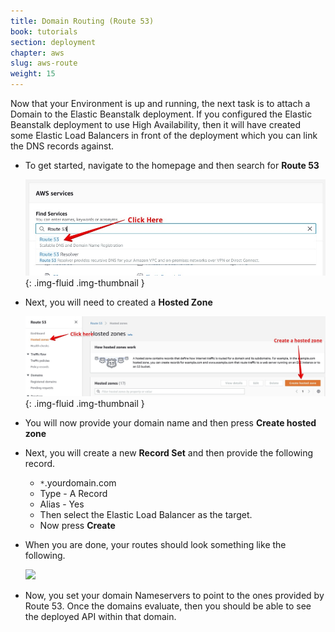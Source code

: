 ```yaml
---
title: Domain Routing (Route 53)
book: tutorials
section: deployment
chapter: aws
slug: aws-route
weight: 15
---
```

Now that your Environment is up and running, the next task is to attach a Domain to the Elastic Beanstalk deployment. If you configured the Elastic Beanstalk deployment to use High Availability, then it will have created some Elastic Load Balancers in front of the deployment which you can link the DNS records against.

  - To get started, navigate to the homepage and then search for **Route 53**

    ![](/assets/img/integrations/aws/eb/route53.jpg){: .img-fluid .img-thumbnail }

  - Next, you will need to created a **Hosted Zone**

    ![](/assets/img/integrations/aws/eb/hostedzone.jpg){: .img-fluid .img-thumbnail }

  - You will now provide your domain name and then press **Create hosted zone**
  - Next, you will create a new **Record Set** and then provide the following record.
    - ```*```.yourdomain.com
    - Type - A Record
    - Alias - Yes
    - Then select the Elastic Load Balancer as the target.
    - Now press **Create**
  - When you are done, your routes should look something like the following.

    <img src="/assets/img/developer/deployments/aws/routesetup.png" />

  - Now, you set your domain Nameservers to point to the ones provided by Route 53. Once the domains evaluate, then you should be able to see the deployed API within that domain.
